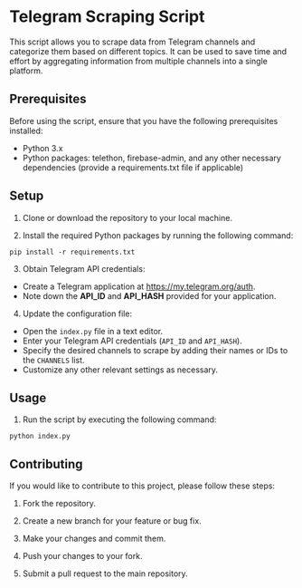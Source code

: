 # Telegram Scraping Script

This script allows you to scrape data from Telegram channels and categorize them based on different topics. It can be used to save time and effort by aggregating information from multiple channels into a single platform.

## Prerequisites

Before using the script, ensure that you have the following prerequisites installed:

- Python 3.x
- Python packages: telethon, firebase-admin, and any other necessary dependencies (provide a requirements.txt file if applicable)

## Setup

1. Clone or download the repository to your local machine.

2. Install the required Python packages by running the following command:

```pip install -r requirements.txt```

3. Obtain Telegram API credentials:

- Create a Telegram application at https://my.telegram.org/auth.
- Note down the **API_ID** and **API_HASH** provided for your application.


4. Update the configuration file:

- Open the `index.py` file in a text editor.
- Enter your Telegram API credentials (`API_ID` and `API_HASH`).
- Specify the desired channels to scrape by adding their names or IDs to the `CHANNELS` list.
- Customize any other relevant settings as necessary.

## Usage

1. Run the script by executing the following command:

```python index.py ```


## Contributing

If you would like to contribute to this project, please follow these steps:

1. Fork the repository.

2. Create a new branch for your feature or bug fix.

3. Make your changes and commit them.

4. Push your changes to your fork.

5. Submit a pull request to the main repository.

